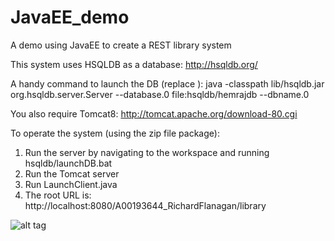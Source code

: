 # JavaEE_demo
A demo using JavaEE to create a REST library system

This system uses HSQLDB as a database: 
http://hsqldb.org/

A handy command to launch the DB (replace <dbname>):
java -classpath lib/hsqldb.jar org.hsqldb.server.Server --database.0 file:hsqldb/hemrajdb --dbname.0 <dbname>

You also require Tomcat8:
http://tomcat.apache.org/download-80.cgi


To operate the system (using the zip file package):
1. Run the server by navigating to the workspace and running hsqldb/launchDB.bat
2. Run the Tomcat server
3. Run LaunchClient.java
4. The root URL is: http://localhost:8080/A00193644_RichardFlanagan/library


![alt tag](http://imgur.com/244sgHq.png)
